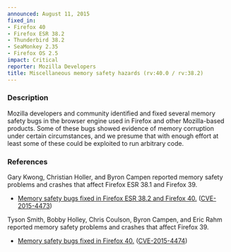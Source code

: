 ```yaml
---
announced: August 11, 2015
fixed_in:
- Firefox 40
- Firefox ESR 38.2
- Thunderbird 38.2
- SeaMonkey 2.35
- Firefox OS 2.5
impact: Critical
reporter: Mozilla Developers
title: Miscellaneous memory safety hazards (rv:40.0 / rv:38.2)
---
```


<h3>Description</h3>

<p>Mozilla developers and community identified and fixed several memory safety
bugs in the browser engine used in Firefox and other Mozilla-based products.
Some of these bugs showed evidence of memory corruption under certain
circumstances, and we presume that with enough effort at least some of these
could be exploited to run arbitrary code.</p>

<h3>References</h3>

<p>Gary Kwong, Christian Holler, and Byron Campen reported memory safety
problems and crashes that affect Firefox ESR 38.1 and Firefox 39.</p>

<ul>
  <li><a
href="https://bugzilla.mozilla.org/buglist.cgi?bug_id=1182711,1146213,1178890">
          Memory safety bugs fixed in Firefox ESR 38.2 and Firefox 40.</a> (<a
href="http://cve.mitre.org/cgi-bin/cvename.cgi?name=CVE-2015-4473"
class="ex-ref">CVE-2015-4473</a>)</li>
</ul>

<p>Tyson Smith, Bobby Holley, Chris Coulson, Byron Campen, and Eric Rahm
reported memory safety problems and crashes that affect Firefox 39.</p>

<ul>
  <li><a
href="https://bugzilla.mozilla.org/buglist.cgi?bug_id=1181204,1177501,1184068,
1188590,1143130,1161719">
          Memory safety bugs fixed in Firefox 40.</a> (<a
href="http://cve.mitre.org/cgi-bin/cvename.cgi?name=CVE-2015-4474"
class="ex-ref">CVE-2015-4474</a>)</li>
</ul>



